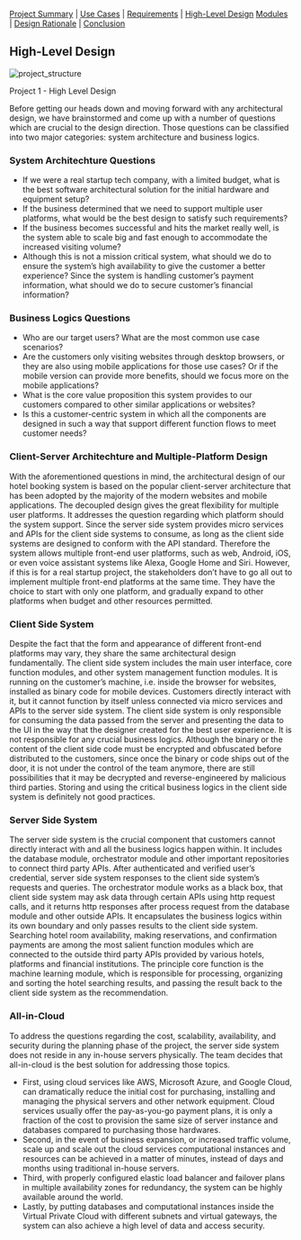 [Project Summary](index.md) | [Use Cases](use_cases.md) | [Requirements](requirements.md) | [High-Level Design](high_level_design.md)
[Modules](modules.md) | [Design Rationale](design_rationale.md) | [Conclusion](conclusion.md)

## High-Level Design

![project_structure](https://user-images.githubusercontent.com/24898162/95663810-2dc1f400-0b10-11eb-8895-3442f89bb910.png)

Project 1 - High Level Design

Before getting our heads down and moving forward with any architectural design, we have brainstormed and come up with a number of questions which are crucial to the design direction. Those questions can be classified into two major categories: system architecture and business logics.

### System Architechture Questions

- If we were a real startup tech company, with a limited budget, what is the best software architectural solution for the initial hardware and equipment setup?
- If the business determined that we need to support multiple user platforms, what would be the best design to satisfy such requirements?
- If the business becomes successful and hits the market really well, is the system able to scale big and fast enough to accommodate the increased visiting volume?
- Although this is not a mission critical system, what should we do to ensure the system’s high availability to give the customer a better experience? Since the system is handling customer’s payment information, what should we do to secure customer’s financial information?

### Business Logics Questions

- Who are our target users? What are the most common use case scenarios?
- Are the customers only visiting websites through desktop browsers, or they are also using mobile applications for those use cases? Or if the mobile version can provide more benefits, should we focus more on the mobile applications?
- What is the core value proposition this system provides to our customers compared to other similar applications or websites?
- Is this a customer-centric system in which all the components are designed in such a way that support different function flows to meet customer needs?

### Client-Server Architechture and Multiple-Platform Design

With the aforementioned questions in mind, the architectural design of our hotel booking system is based on the popular client-server architecture that has been adopted by the majority of the modern websites and mobile applications. The decoupled design gives the great flexibility for multiple user platforms. It addresses the question regarding which platform should the system support. Since the server side system provides micro services and APIs for the client side systems to consume, as long as the client side systems are designed to conform with the API standard. Therefore the system allows multiple front-end user platforms, such as web, Android, iOS, or even voice assistant systems like Alexa, Google Home and Siri. However, if this is for a real startup project, the stakeholders don’t have to go all out to implement multiple front-end platforms at the same time. They have the choice to start with only one platform, and gradually expand to other platforms when budget and other resources permitted.

### Client Side System

Despite the fact that the form and appearance of different front-end platforms may vary, they share the same architectural design fundamentally. The client side system includes the main user interface, core function modules, and other system management function modules. It is running on the customer’s machine, i.e. inside the browser for websites, installed as binary code for mobile devices. Customers directly interact with it, but it cannot function by itself unless connected via micro services and APIs to the server side system. The client side system is only responsible for consuming the data passed from the server and presenting the data to the UI in the way that the designer created for the best user experience. It is not responsible for any crucial business logics. Although the binary or the content of the client side code must be encrypted and obfuscated before distributed to the customers, since once the binary or code ships out of the door, it is not under the control of the team anymore, there are still possibilities that it may be decrypted and reverse-engineered by malicious third parties. Storing and using the critical business logics in the client side system is definitely not good practices.  

### Server Side System

The server side system is the crucial component that customers cannot directly interact with and all the business logics happen within. It includes the database module, orchestrator module and other important repositories to connect third party APIs. After authenticated and verified user’s credential, server side system responses to the client side system’s requests and queries. The orchestrator module works as a black box, that client side system may ask data through certain APIs using http request calls, and it returns http responses after process request from the database module and other outside APIs. It encapsulates the business logics within its own boundary and only passes results to the client side system. Searching hotel room availability, making reservations, and confirmation payments are among the most salient function modules which are connected to the outside third party APIs provided by various hotels, platforms and financial institutions. The principle core function is the machine learning module, which is responsible for processing, organizing and sorting the hotel searching results, and passing the result back to the client side system as the recommendation.

### All-in-Cloud

To address the questions regarding the cost, scalability, availability, and security during the planning phase of the project, the server side system does not reside in any in-house servers physically. The team decides that all-in-cloud is the best solution for addressing those topics.

- First, using cloud services like AWS, Microsoft Azure, and Google Cloud, can dramatically reduce the initial cost for purchasing, installing and managing the physical servers and other network equipment. Cloud services usually offer the pay-as-you-go payment plans, it is only a fraction of the cost to provision the same size of server instance and databases compared to purchasing those hardwares.
- Second, in the event of business expansion, or increased traffic volume, scale up and scale out the cloud services computational instances and resources can be achieved in a matter of minutes, instead of days and months using traditional in-house servers.
- Third, with properly configured elastic load balancer and failover plans in multiple availability zones for redundancy, the system can be highly available around the world.
- Lastly, by putting databases and computational instances inside the Virtual Private Cloud with different subnets and virtual gateways, the system can also achieve a high level of data and access security.